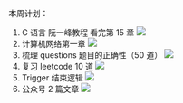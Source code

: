 本周计划：

1. C 语言 阮一峰教程 看完第 15 章 ![](https://progress-bar.dev/0/?title=Progress&width=120&color=babaca)
2. 计算机网络第一章 ![](https://progress-bar.dev/0/?title=Progress&width=120&color=babaca)
3. 梳理 questions 题目的正确性（50 道） ![](https://progress-bar.dev/0/?title=Progress&width=120&color=babaca)
4. 复习 leetcode 10 道 ![](https://progress-bar.dev/0/?title=Progress&width=120&color=babaca)
5. Trigger 结束逻辑 ![](https://progress-bar.dev/0/?title=Progress&width=120&color=babaca)
6. 公众号 2 篇文章 ![](https://progress-bar.dev/0/?title=Progress&width=120&color=babaca)
